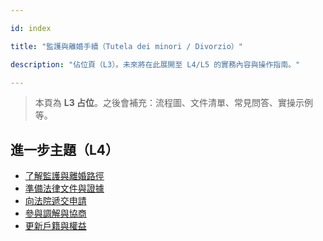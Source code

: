 ---
id: index
title: "監護與離婚手續（Tutela dei minori / Divorzio）"
description: "佔位頁（L3）。未來將在此展開至 L4/L5 的實務內容與操作指南。"
---


> 本頁為 **L3 占位**。之後會補充：流程圖、文件清單、常見問答、實操示例等。


## 進一步主題（L4）

- [了解監護與離婚路徑](./understand-legal-paths/)
- [準備法律文件與證據](./gather-legal-docs/)
- [向法院遞交申請](./file-at-court/)
- [參與調解與協商](./mediation-and-negotiation/)
- [更新戶籍與權益](./update-records-and-rights/)
